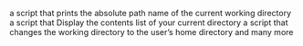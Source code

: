 a script that prints the absolute path name of the current working directory
a script that Display the contents list of your current directory
a script that changes the working directory to the user’s home directory
and many more
